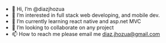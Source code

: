 - 👋 Hi, I’m @diazjhozua
- 👀 I’m interested in full stack web developing, and mobile dev.
- 🌱 I’m currently learning react native and asp.net MVC
- 💞️ I’m looking to collaborate on any project
- 📫 How to reach me please email me diaz.jhozua@gmail.com

<!---
diazjhozua/diazjhozua is a ✨ special ✨ repository because its `README.md` (this file) appears on your GitHub profile.
You can click the Preview link to take a look at your changes.
--->
